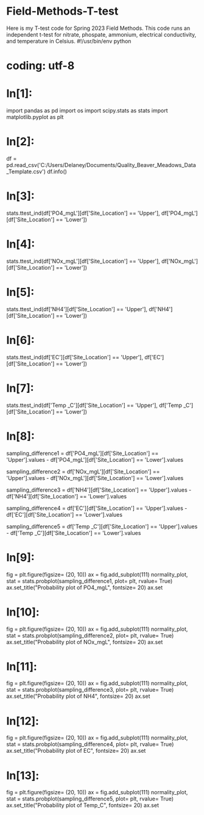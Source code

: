 # Field-Methods-T-test
Here is my T-test code for Spring 2023 Field Methods. This code runs an independent t-test for nitrate, phospate, ammonium, electrical conductivity, and temperature in Celsius.
#!/usr/bin/env python
# coding: utf-8

# In[1]:


import pandas as pd
import os
import scipy.stats as stats
import matplotlib.pyplot as plt


# In[2]:


df = pd.read_csv('C:/Users/Delaney/Documents/Quality_Beaver_Meadows_Data_Template.csv')
df.info()


# In[3]:


stats.ttest_ind(df['PO4_mgL'][df['Site_Location'] == 'Upper'],
                df['PO4_mgL'][df['Site_Location'] == 'Lower'])


# In[4]:


stats.ttest_ind(df['NOx_mgL'][df['Site_Location'] == 'Upper'],
                df['NOx_mgL'][df['Site_Location'] == 'Lower'])


# In[5]:


stats.ttest_ind(df['NH4'][df['Site_Location'] == 'Upper'],
                df['NH4'][df['Site_Location'] == 'Lower'])


# In[6]:


stats.ttest_ind(df['EC'][df['Site_Location'] == 'Upper'],
                df['EC'][df['Site_Location'] == 'Lower'])


# In[7]:


stats.ttest_ind(df['Temp _C'][df['Site_Location'] == 'Upper'],
                df['Temp _C'][df['Site_Location'] == 'Lower'])


# In[8]:


sampling_difference1 = df['PO4_mgL'][df['Site_Location'] == 'Upper'].values -                        df['PO4_mgL'][df['Site_Location'] == 'Lower'].values
                      
sampling_difference2 = df['NOx_mgL'][df['Site_Location'] == 'Upper'].values -                        df['NOx_mgL'][df['Site_Location'] == 'Lower'].values
                     
sampling_difference3 = df['NH4'][df['Site_Location'] == 'Upper'].values -                        df['NH4'][df['Site_Location'] == 'Lower'].values
                      
sampling_difference4 = df['EC'][df['Site_Location'] == 'Upper'].values -                        df['EC'][df['Site_Location'] == 'Lower'].values
                     
sampling_difference5 = df['Temp _C'][df['Site_Location'] == 'Upper'].values -                        df['Temp _C'][df['Site_Location'] == 'Lower'].values


# In[9]:


fig = plt.figure(figsize= (20, 10))
ax = fig.add_subplot(111)
normality_plot, stat = stats.probplot(sampling_difference1, plot= plt, rvalue= True)
ax.set_title("Probability plot of PO4_mgL", fontsize= 20)
ax.set


# In[10]:


fig = plt.figure(figsize= (20, 10))
ax = fig.add_subplot(111)
normality_plot, stat = stats.probplot(sampling_difference2, plot= plt, rvalue= True)
ax.set_title("Probability plot of NOx_mgL", fontsize= 20)
ax.set


# In[11]:


fig = plt.figure(figsize= (20, 10))
ax = fig.add_subplot(111)
normality_plot, stat = stats.probplot(sampling_difference3, plot= plt, rvalue= True)
ax.set_title("Probability plot of NH4", fontsize= 20)
ax.set


# In[12]:


fig = plt.figure(figsize= (20, 10))
ax = fig.add_subplot(111)
normality_plot, stat = stats.probplot(sampling_difference4, plot= plt, rvalue= True)
ax.set_title("Probability plot of EC", fontsize= 20)
ax.set


# In[13]:


fig = plt.figure(figsize= (20, 10))
ax = fig.add_subplot(111)
normality_plot, stat = stats.probplot(sampling_difference5, plot= plt, rvalue= True)
ax.set_title("Probability plot of Temp_C", fontsize= 20)
ax.set
